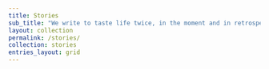 ```yaml
---
title: Stories
sub_title: "We write to taste life twice, in the moment and in retrospect." - Nnais Nin
layout: collection
permalink: /stories/
collection: stories
entries_layout: grid
---
```

